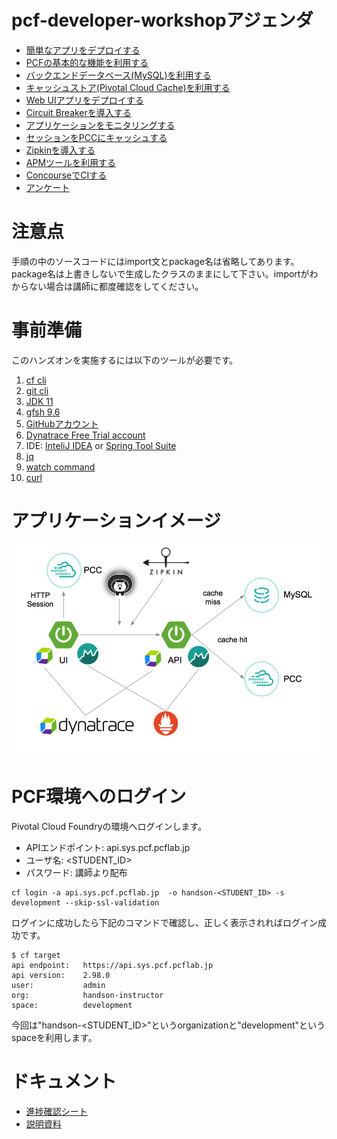# pcf-developer-workshopアジェンダ
* [簡単なアプリをデプロイする](https://github.com/tkaburagi/pcf-developer-workshop/blob/master/deploy-simple-spring-boot.md)
* [PCFの基本的な機能を利用する](https://github.com/tkaburagi/pcf-developer-workshop/blob/master/pcf-basic.md)
* [バックエンドデータベース(MySQL)を利用する](https://github.com/tkaburagi/pcf-developer-workshop/blob/master/backend-mysql.md)
* [キャッシュストア(Pivotal Cloud Cache)を利用する](https://github.com/tkaburagi/pcf-developer-workshop/blob/master/backend-pcc.md)
* [Web UIアプリをデプロイする](https://github.com/tkaburagi/pcf-developer-workshop/blob/master/deploy-ui.md)
* [Circuit Breakerを導入する](https://github.com/tkaburagi/pcf-developer-workshop/blob/master/circuit-breaker.md)
* [アプリケーションをモニタリングする](https://github.com/tkaburagi/pcf-developer-workshop/blob/master/monitoring.md)
* [セッションをPCCにキャッシュする](https://github.com/tkaburagi/pcf-developer-workshop/blob/master/session-cache-pcc.md)
* [Zipkinを導入する](https://github.com/tkaburagi/pcf-developer-workshop/blob/master/zipkin.md)
* [APMツールを利用する](https://github.com/tkaburagi/pcf-developer-workshop/blob/master/apm.md)
* [ConcourseでCIする](https://github.com/tkaburagi/pcf-developer-workshop/blob/master/concourse.md)
* [アンケート](https://docs.google.com/forms/d/e/1FAIpQLSf9KHCcjvbMiHyqCk1a012-hGSM0yZVlUcHsmrmrMMzv8d8iw/viewform?usp=sf_link)

# 注意点
手順の中のソースコードにはimport文とpackage名は省略してあります。package名は上書きしないで生成したクラスのままにして下さい。importがわからない場合は講師に都度確認をしてください。

# 事前準備
このハンズオンを実施するには以下のツールが必要です。
1. [cf cli](https://docs.cloudfoundry.org/cf-cli/install-go-cli.html)
2. [git cli](https://git-scm.com/)
3. [JDK 11](https://www.oracle.com/technetwork/java/javase/downloads/jdk11-downloads-5066655.html)
4. [gfsh 9.6](https://network.pivotal.io/products/pivotal-gemfire#/releases/204094)
5. [GitHubアカウント](https://www.github.com/)
6. [Dynatrace Free Trial account](https://www.dynatrace.com/ja/trial/?vehicle_name=https://www.dynatrace.com/ja/)
7. IDE: [InteliJ IDEA](https://www.jetbrains.com/idea/) or [Spring Tool Suite](https://spring.io/tools)
8. [jq](https://stedolan.github.io/jq/download/)
9. [watch command](http://osxdaily.com/2010/08/22/install-watch-command-on-os-x/)
10. [curl](https://curl.haxx.se/download.html)

# アプリケーションイメージ
![image](https://github.com/tkaburagi/pcf-developer-workshop/blob/master/img/readme-1.png)

# PCF環境へのログイン
Pivotal Cloud Foundryの環境へログインします。

* APIエンドポイント: api.sys.pcf.pcflab.jp
* ユーザ名: <STUDENT_ID>
* パスワード: 講師より配布


``` shell
cf login -a api.sys.pcf.pcflab.jp  -o handson-<STUDENT_ID> -s development --skip-ssl-validation
```

ログインに成功したら下記のコマンドで確認し、正しく表示されればログイン成功です。

``` console
$ cf target
api endpoint:   https://api.sys.pcf.pcflab.jp
api version:    2.98.0
user:           admin
org:            handson-instructor
space:          development
```

今回は"handson-<STUDENT_ID>"というorganizationと"development"というspaceを利用します。

# ドキュメント
* [進捗確認シート](https://docs.google.com/spreadsheets/d/1pSoTiZ3pL4wzOwpTHmEixJxVbbtfOfNP5_bxAH6KU3w/edit?usp=sharing)
* [説明資料](https://docs.google.com/presentation/d/1gj41oGsGXIoWiha3-ucSyL1SDWbKkCC8GM9amnQqNWw/edit?usp=sharing)
